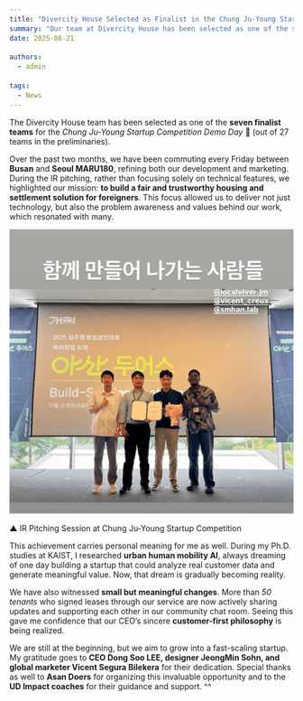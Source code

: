 ```yaml
---
title: "Divercity House Selected as Finalist in the Chung Ju-Young Startup Competition"
summary: "Our team at Divercity House has been selected as one of the seven finalists in the Chung Ju-Young Startup Competition Demo Day, marking an important milestone in our journey to create a fair and trustworthy housing and settlement solution for foreigners in Korea."
date: 2025-08-21

authors:
  - admin

tags:
  - News
---
```


The Divercity House team has been selected as one of the **seven finalist teams** for the *Chung Ju-Young Startup Competition Demo Day* 🎉 (out of 27 teams in the preliminaries).  

Over the past two months, we have been commuting every Friday between **Busan** and **Seoul MARU180**, refining both our development and marketing. During the IR pitching, rather than focusing solely on technical features, we highlighted our mission: **to build a fair and trustworthy housing and settlement solution for foreigners**. This focus allowed us to deliver not just technology, but also the problem awareness and values behind our work, which resonated with many.  

![Alt text](demo-day.jfif)

▲ IR Pitching Session at Chung Ju-Young Startup Competition

This achievement carries personal meaning for me as well. During my Ph.D. studies at KAIST, I researched **urban human mobility AI**, always dreaming of one day building a startup that could analyze real customer data and generate meaningful value. Now, that dream is gradually becoming reality.  

We have also witnessed **small but meaningful changes**. More than *50 tenants* who signed leases through our service are now actively sharing updates and supporting each other in our community chat room. Seeing this gave me confidence that our CEO’s sincere **customer-first philosophy** is being realized.  

We are still at the beginning, but we aim to grow into a fast-scaling startup. My gratitude goes to **CEO Dong Soo LEE, designer JeongMin Sohn, and global marketer Vicent Segura Bilekera** for their dedication. Special thanks as well to **Asan Doers** for organizing this invaluable opportunity and to the **UD Impact coaches** for their guidance and support. ^^  
